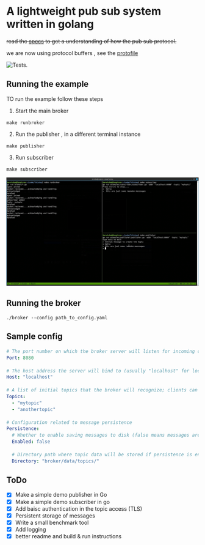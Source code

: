 # A lightweight pub sub system written in golang 
~~read the [specs](specs.md) to get a understanding of how the pub sub protocol.~~

we are now using protocol buffers , see the [protofile](proto/packet.proto)

![Tests](https://github.com/tervicke/Tolstoy/actions/workflows/test.yml/badge.svg).

##  Running the example
TO run the example follow these steps 
1. Start the main broker
```
make runbroker
```
2. Run the publisher , in a different terminal instance
```
make publisher
```

3. Run subscriber 
```
make subscriber
```
![example screenshot](examples/examplescreenshot.png)


## Running the broker
```
./broker --config path_to_config.yaml
```

## Sample config
```yaml
# The port number on which the broker server will listen for incoming connections
Port: 8080

# The host address the server will bind to (usually "localhost" for local development)
Host: "localhost"

# A list of initial topics that the broker will recognize; clients can publish/subscribe to these
Topics:
  - "mytopic"
  - "anothertopic"

# Configuration related to message persistence
Persistence:
  # Whether to enable saving messages to disk (false means messages are kept in memory only)
  Enabled: false
  
  # Directory path where topic data will be stored if persistence is enabled
  Directory: "broker/data/topics/"
```

## ToDo
- [x] Make a simple demo publisher in Go
- [x] Make a simple demo subscriber in go
- [x] Add baisc authentication in the topic access (TLS)
- [x] Persistent storage of messages 
- [x] Write a small benchmark tool
- [x] Add logging
- [x] better readme and build & run instructions
